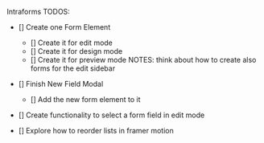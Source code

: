 Intraforms TODOS:

- [] Create one Form Element

  - [] Create it for edit mode
  - [] Create it for design mode
  - [] Create it for preview mode
    NOTES: think about how to create also forms for the edit sidebar

- [] Finish New Field Modal
  - [] Add the new form element to it
- [] Create functionality to select a form field in edit mode
- [] Explore how to reorder lists in framer motion
